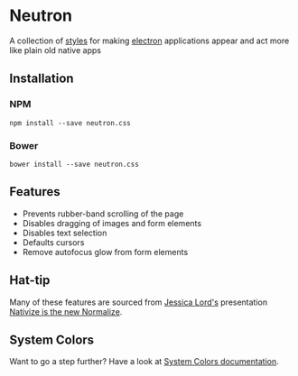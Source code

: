 # Neutron

A collection of [styles](https://github.com/stve/neutron/blob/master/src/style.css) for making [electron](http://electron.atom.io) applications appear and act more like plain old native apps

## Installation

### NPM

`npm install --save neutron.css`

### Bower

`bower install --save neutron.css`

## Features

* Prevents rubber-band scrolling of the page
* Disables dragging of images and form elements
* Disables text selection
* Defaults cursors
* Remove autofocus glow from form elements

## Hat-tip

Many of these features are sourced from [Jessica Lord's](https://github.com/jlord) presentation [Nativize is the new Normalize](https://speakerdeck.com/jllord/nativize-is-the-new-normalize).

## System Colors

Want to go a step further? Have a look at [System Colors documentation](https://developer.mozilla.org/en-US/docs/Web/CSS/color_value#System_Colors).
